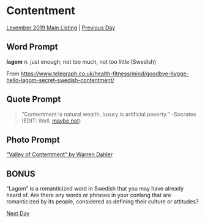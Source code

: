 # Contentment
[Lexember 2019 Main Listing](_prompts/r-conlangs/lexember/2019/toc_lex19.md) | [Previous Day](_prompts/r-conlangs/lexember/2019/prompts/w2/12.md)

## Word Prompt

**lagom** _n._ just enough; not too much, not too little (Swedish)

From https://www.telegraph.co.uk/health-fitness/mind/goodbye-hygge-hello-lagom-secret-swedish-contentment/

## Quote Prompt

> “Contentment is natural wealth, luxury is artificial poverty.” -Socrates (EDIT: Well, [maybe not](https://www.reddit.com/r/askphilosophy/comments/3eapme/did_socrates_actually_say_he_is_richest_who_is/))

## Photo Prompt

[“Valley of Contentment” by Warren Dahler](https://en.wikipedia.org/wiki/File:Warren_Dahler_-_The_Valley_of_Contentment_-_Jun_1923_Shadowland.jpg)

## BONUS

“Lagom” is a romanticized word in Swedish that you may have already heard of. Are there any words or phrases in your conlang that are romanticized by its people, considered as defining their culture or attitudes?

[Next Day](_prompts/r-conlangs/lexember/2019/prompts/w2/14.md)
